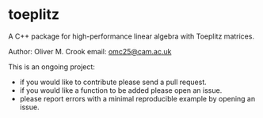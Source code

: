 # toeplitz

A C++ package for high-performance linear algebra with Toeplitz matrices.

Author: Oliver M. Crook
email: omc25@cam.ac.uk

This is an ongoing project: 

- if you would like to contribute please send a pull request.
- if you would like a function to be added please open an issue.
- please report errors with a minimal reproducible example by opening an issue.

